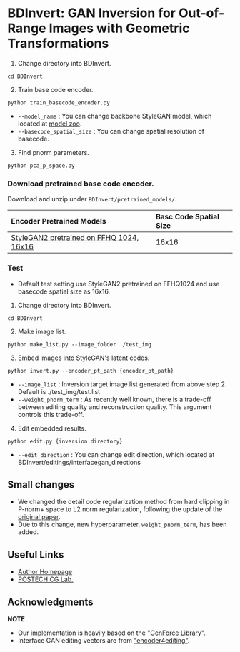 # BDInvert: GAN Inversion for Out-of-Range Images with Geometric Transformations

1. Change directory into BDInvert.
```shell
cd BDInvert
```

2. Train base code encoder.
```shell
python train_basecode_encoder.py
```
- `--model_name` : You can change backbone StyleGAN model, which located at [model zoo](MODEL_ZOO.md).
- `--basecode_spatial_size` : You can change spatial resolution of basecode.

3. Find pnorm parameters.
```shell
python pca_p_space.py
```

### Download pretrained base code encoder.
Download and unzip  under `BDInvert/pretrained_models/`.

| Encoder Pretrained Models                   | Basc Code Spatial Size |
| :--                                         | :--    |
| [StyleGAN2 pretrained on FFHQ 1024, 16x16](https://drive.google.com/file/d/1Gwi7I72vL7rdwET1Q0QnR71ZuZ0M3Jx1/view?usp=sharing)    | 16x16


### Test
* Default test setting use StyleGAN2 pretrained on FFHQ1024 and use basecode spatial size as 16x16.
1. Change directory into BDInvert.
```shell
cd BDInvert
```

2. Make image list.
```shell
python make_list.py --image_folder ./test_img
```

3. Embed images into StyleGAN's latent codes.
```shell
python invert.py --encoder_pt_path {encoder_pt_path}
```
- `--image_list` : Inversion target image list generated from above step 2. Default is ./test_img/test.list
- `--weight_pnorm_term` : As recently well known, there is a trade-off between editing quality and reconstruction quality. This argument controls this trade-off.

4. Edit embedded results.
```shell
python edit.py {inversion directory}
```
- `--edit_direction` : You can change edit direction, which located at BDInvert/editings/interfacegan_directions

## Small changes
* We changed the detail code regularization method from hard clipping in P-norm+ space to L2 norm regularization, following the update of the [original paper](https://arxiv.org/pdf/2012.09036.pdf).
* Due to this change, new hyperparameter, `weight_pnorm_term`, has been added.

## Useful Links
* [Author Homepage](https://kkang831.github.io/)
* [POSTECH CG Lab.](http://cg.postech.ac.kr/)

## Acknowledgments
**NOTE**
* Our implementation is heavily based on the ["GenForce Library"](https://github.com/genforce/genforce).
* Interface GAN editing vectors are from ["encoder4editing"](https://github.com/omertov/encoder4editing).
